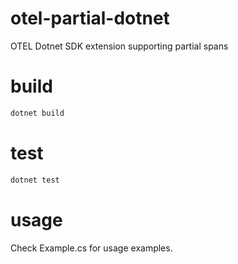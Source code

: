 # otel-partial-dotnet
OTEL Dotnet SDK extension supporting partial spans

# build
```bash
dotnet build
```

# test
```bash
dotnet test
```

# usage
Check Example.cs for usage examples.
